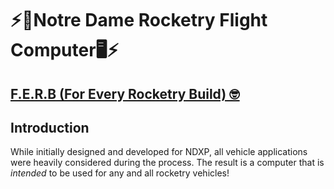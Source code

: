 # ⚡️🚀Notre Dame Rocketry Flight Computer🖥️⚡️

## <u>F.E.R.B (For Every Rocketry Build) 🤓</u>

## Introduction

While initially designed and developed for NDXP, all vehicle applications were heavily considered during the process. The result is a computer that is <i>intended</i> to be used for any and all rocketry vehicles!
